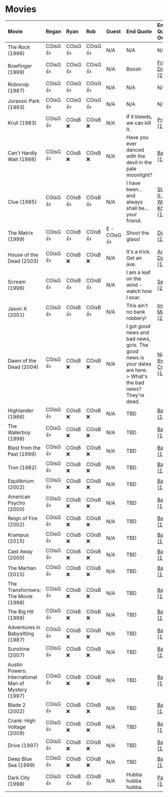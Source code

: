 # Movies

| Movie                                              | Regan    | Ryan     | Rob      | Guest | End Quote          | End Quote Origin                                                      |
| :------------------------------------------------- | :------- | :------- | :------- | :----------------- |:----------------- | :-------------------------------------------------------------------- |
| The Rock (1996)                                    | COisG 👍 | COisG 👍 | COisG 👍 | N/A                | N/A                | N/A                                                                   |
| Bowfinger (1999)                                   | COisG 👍 | COisG 👍 | COisG 👍 | N/A       | Boosh              | [Frisky Dingo (2006)](https://en.wikipedia.org/wiki/Frisky_Dingo)     |
| Robocop (1987)                                     | COisG 👍 | COisG 👍 | COisG 👍 | N/A              | N/A                | N/A                             |
| Jurassic Park (1993)                               | COisG 👍 | COisG 👍 | COisG 👍 | N/A        | N/A                | N/A                                   |
| Krull (1983)                                       | COisG 👍 | COisB ❌ | COisB ❌ | N/A      | If it bleeds, we can kill it.               | [Predator (1987)](https://en.wikipedia.org/wiki/Predator_(film))    |
| Can't Hardly Wait (1998)                           | COisG 👍 | COisB ❌ | COisB ❌ | N/A                | Have you ever danced with the devil in the pale moonlight?               | [Batman (1989)](https://en.wikipedia.org/wiki/Batman_(1989_film))      |
| Clue (1985)                                        | COisG 👍 | COisB 👍 | COisB 👍 | N/A              | I have been... and always shall be... your friend.              | [Star Trek II: The Wrath of Khan (1982)](https://en.wikipedia.org/wiki/Star_Trek_II:_The_Wrath_of_Khan)      |
| The Matrix (1999)                                  | COisG 👍 | COisB 👍 | COisB 👍 | E - COisG 👍       |  Shoot the glass!              | [Die Hard (1988)](https://en.wikipedia.org/wiki/Die_Hard)      |
| House of the Dead (2003)                           | COisG 👍 | COisB ❌ | COisB ❌ | N/A         | It's a trick. Get an axe.                | [Army of Darkness (1992)](https://en.wikipedia.org/wiki/Army_of_Darkness)      |
| Scream (1996)                                      | COisG 👍 | COisB 👍 | COisB 👍 | N/A    | I am a leaf on the wind - watch how I soar.   | [Serenity (2005)](https://en.wikipedia.org/wiki/Serenity_(2005_film))      |
| Jason X (2001)                                     | COisG 👍 | COisB 👍 | COisB 👍 | N/A                | This ain't no bank robbery!     | [Inside Man (2006)](https://en.wikipedia.org/wiki/Inside_Man)      |
| Dawn of the Dead (2004)                            | COisG 👍 | COisB ❌ | COisB ❌ | N/A                | I got good news and bad news, girls. The good news is your dates are here. <br> > What's the bad news? <br> They're dead.              | [Night of the Creeps (1986)](https://en.wikipedia.org/wiki/Night_of_the_Creeps)      |
| Highlander (1986)                                  | COisG 👍 | COisB ❌ | COisB ❌ | N/A                |TBD                | [Batman (1989)](<https://en.wikipedia.org/wiki/Predator_(film)>)      |
| The Waterboy (1998)                                | COisG 👍 | COisB ❌ | COisB ❌ | N/A                |TBD                | [Batman (1989)](<https://en.wikipedia.org/wiki/Predator_(film)>)      |
| Blast from the Past (1999)                         | COisG 👍 | COisB ❌ | COisB ❌ | N/A                |TBD                | [Batman (1989)](<https://en.wikipedia.org/wiki/Predator_(film)>)      |
| Tron (1982)                                        | COisG 👍 | COisB ❌ | COisB ❌ | N/A                |TBD                | [Batman (1989)](<https://en.wikipedia.org/wiki/Predator_(film)>)      |
| Equilibrium (2002)                                 | COisG 👍 | COisB ❌ | COisB ❌ | N/A                |TBD                | [Batman (1989)](<https://en.wikipedia.org/wiki/Predator_(film)>)      |
| American Psycho (2000)                             | COisG 👍 | COisB ❌ | COisB ❌ | N/A                | TBD                | [Batman (1989)](<https://en.wikipedia.org/wiki/Predator_(film)>)      |
| Reign of Fire (2002)                               | COisG 👍 | COisB ❌ | COisB ❌ | N/A                | TBD                | [Batman (1989)](<https://en.wikipedia.org/wiki/Predator_(film)>)      |
| Krampus (2015)                                     | COisG 👍 | COisB ❌ | COisB ❌ | N/A                |TBD                | [Batman (1989)](<https://en.wikipedia.org/wiki/Predator_(film)>)      |
| Cast Away (2000)                                   | COisG 👍 | COisB ❌ | COisB ❌ | N/A                |TBD                | [Batman (1989)](<https://en.wikipedia.org/wiki/Predator_(film)>)      |
| The Martian (2015)                                 | COisG 👍 | COisB ❌ | COisB ❌ | N/A                |TBD                | [Batman (1989)](<https://en.wikipedia.org/wiki/Predator_(film)>)      |
| The Transformers: The Movie (1998)                 | COisG 👍 | COisB ❌ | COisB ❌ | N/A                |TBD                | [Batman (1989)](<https://en.wikipedia.org/wiki/Predator_(film)>)      |
| The Big Hit (1998)                                 | COisG 👍 | COisB ❌ | COisB ❌ | N/A                | TBD                | [Batman (1989)](<https://en.wikipedia.org/wiki/Predator_(film)>)      |
| Adventures in Babysitting (1987)                   | COisG 👍 | COisB ❌ | COisB ❌ | N/A                |TBD                | [Batman (1989)](<https://en.wikipedia.org/wiki/Predator_(film)>)      |
| Sunshine (2007)                                    | COisG 👍 | COisB ❌ | COisB ❌ | N/A                |TBD                | [Batman (1989)](<https://en.wikipedia.org/wiki/Predator_(film)>)      |
| Austin Powers: International Man of Mystery (1997) | COisG 👍 | COisB ❌ | COisB ❌ | N/A                |TBD                | [Batman (1989)](<https://en.wikipedia.org/wiki/Predator_(film)>)      |
| Blade 2 (2002)                                     | COisG 👍 | COisB ❌ | COisB ❌ | N/A                |TBD                | [Batman (1989)](<https://en.wikipedia.org/wiki/Predator_(film)>)      |
| Crank: High Voltage (2009)                         | COisG 👍 | COisB ❌ | COisB ❌ | N/A                |TBD                | [Batman (1989)](<https://en.wikipedia.org/wiki/Predator_(film)>)      |
| Drive (1997)                                       | COisG 👍 | COisB ❌ | COisB ❌ | N/A                |TBD                | [Batman (1989)](<https://en.wikipedia.org/wiki/Predator_(film)>)      |
| Deep Blue Sea (1999)                               | COisG 👍 | COisB ❌ | COisB ❌ | N/A                |TBD                | [Batman (1989)](<https://en.wikipedia.org/wiki/Predator_(film)>)      |
| Dark City (1998)                                   | COisG 👍 | COisB 👍 | COisB 👍 | N/A                | Hubba hubba hubba. | [Payback (1998)](<https://en.wikipedia.org/wiki/Payback_(1999_film)>) |
